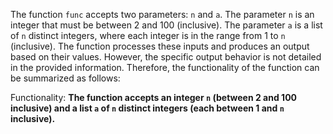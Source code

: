 The function `func` accepts two parameters: `n` and `a`. The parameter `n` is an integer that must be between 2 and 100 (inclusive). The parameter `a` is a list of `n` distinct integers, where each integer is in the range from 1 to `n` (inclusive). The function processes these inputs and produces an output based on their values. However, the specific output behavior is not detailed in the provided information. Therefore, the functionality of the function can be summarized as follows:

Functionality: **The function accepts an integer `n` (between 2 and 100 inclusive) and a list `a` of `n` distinct integers (each between 1 and `n` inclusive).**